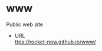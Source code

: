 # www
Public web site

- URL  
[ttps://rocket-now.github.io/www/](https://rocket-now.github.io/www/)